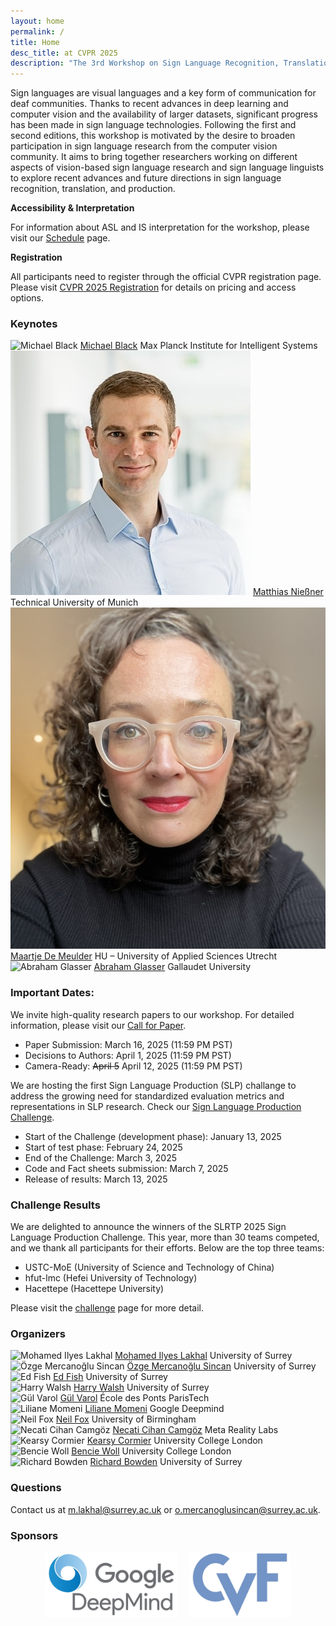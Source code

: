 ```yaml
---
layout: home
permalink: /
title: Home
desc_title: at CVPR 2025
description: "The 3rd Workshop on Sign Language Recognition, Translation and Production<br>June 12th, 2025, Nashville TN"
---
```


Sign languages are visual languages and a key form of communication for deaf communities. Thanks to recent advances in deep learning and computer vision and the availability of larger datasets, significant progress has been made in sign language technologies. Following the first and second editions, this workshop is motivated by the desire to broaden participation in sign language research from the computer vision community. It aims to bring together researchers working on different aspects of vision-based sign language research and sign language linguists to explore recent advances and future directions in sign language recognition, translation, and production.

**Accessibility & Interpretation**

For information about ASL and IS interpretation for the workshop, please visit our [Schedule](https://slrtpworkshop.github.io/schedule/) page.

**Registration**

All participants need to register through the official CVPR registration page. Please visit [CVPR 2025 Registration](https://cvpr.thecvf.com/Conferences/2025/Pricing2) for details on pricing and access options.

### Keynotes 

<div class="user-cards">
  <div class="user-card">
    <img src="assets/img/speaker_Michael_Black.jpg" class="user-image" alt="Michael Black">
    <a class="user-name" href="https://ps.is.mpg.de/person/black">Michael Black</a>
    <span>Max Planck Institute for Intelligent Systems</span>
  </div>
  <div class="user-card">
    <img src="assets/img/speaker_Matthias_Niessner.jpg" class="user-image" alt="Matthias Nießner">
    <a class="user-name" href="https://www.niessnerlab.org/index.html">Matthias Nießner</a>
    <span>Technical University of Munich</span>
  </div>
  <div class="user-card">
    <img src="assets/img/speaker_MaartjeDeMeulder.jpeg" class="user-image" alt="Maartje De Meulder">
    <a class="user-name" href="https://maartjedemeulder.be">Maartje De Meulder</a>
    <span>HU – University of Applied Sciences Utrecht</span>
  </div>
  <div class="user-card">
    <img src="assets/img/speaker_Abraham_Glasser.jpg" class="user-image" alt="Abraham Glasser">
    <a class="user-name" href="https://abrahamglasser.com">Abraham Glasser</a>
    <span>Gallaudet University</span>
  </div>
</div>


### Important Dates:

We invite high-quality research papers to our workshop. For detailed information, please visit our [Call for Paper](https://slrtpworkshop.github.io/cfp/).

- Paper Submission: March 16, 2025 (11:59 PM PST)
- Decisions to Authors: April 1, 2025 (11:59 PM PST)
- Camera-Ready: ~~April 5~~ April 12, 2025 (11:59 PM PST)

We are hosting the first Sign Language Production (SLP) challange to address the growing need for standardized evaluation metrics and representations in SLP research. Check our [Sign Language Production Challenge](https://www.codabench.org/competitions/4854/). 
- Start of the Challenge (development phase): January 13, 2025 
- Start of test phase: February 24, 2025 
- End of the Challenge: March 3, 2025 
- Code and Fact sheets submission: March 7, 2025 
- Release of results: March 13, 2025

### Challenge Results

We are delighted to announce the winners of the SLRTP 2025 Sign Language Production Challenge. This year, more than 30 teams competed, and we thank all participants for their efforts. Below are the top three teams:

- USTC-MoE (University of Science and Technology of China)
- hfut-lmc (Hefei University of Technology)
- Hacettepe (Hacettepe University)

Please visit the [challenge](https://slrtpworkshop.github.io/challenge/) page for more detail.


### Organizers

<div class="user-cards">
  <div class="user-card">
    <img src="assets/img/org_lakhal.jpg" class="user-image" alt="Mohamed Ilyes Lakhal">
    <a class="user-name" href="https://mlakhal.github.io">Mohamed Ilyes Lakhal</a>
    <span>University of Surrey</span>
  </div>
  <div class="user-card">
    <img src="assets/img/org_sincan.jpeg" class="user-image" alt="Özge Mercanoğlu Sincan">
    <a class="user-name" href="https://scholar.google.com/citations?user=nACVfjYAAAAJ&hl=de">Özge Mercanoğlu Sincan</a>
    <span>University of Surrey</span>
  </div>
  <div class="user-card">
    <img src="assets/img/org_fish.jpeg" class="user-image" alt="Ed Fish">
    <a class="user-name" href="https://ed-fish.github.io">Ed Fish</a>
    <span>University of Surrey</span>
  </div>
  <div class="user-card">
    <img src="assets/img/org_walsh.jpg" class="user-image" alt="Harry Walsh">
    <a class="user-name" href="https://scholar.google.com/citations?user=0H4urUIAAAAJ&hl=en">Harry Walsh</a>
    <span>University of Surrey</span>
  </div>

  <div class="user-card">
    <img src="assets/img/org_varol.jpg" class="user-image" alt="Gül Varol">
    <a class="user-name" href="https://gulvarol.github.io">Gül Varol</a>
    <span>École des Ponts ParisTech</span>
  </div>
  <div class="user-card">
    <img src="assets/img/org_momeni.jpg" class="user-image" alt="Liliane Momeni">
    <a class="user-name" href="https://www.robots.ox.ac.uk/~liliane/">Liliane Momeni</a>
    <span>Google Deepmind</span>
  </div>
  <div class="user-card">
    <img src="assets/img/org_fox.jpg" class="user-image" alt="Neil Fox">
    <a class="user-name" href="https://research.birmingham.ac.uk/en/persons/neil-fox">Neil Fox</a>
    <span>University of Birmingham</span>
  </div>
  <div class="user-card">
    <img src="assets/img/org_Camgoz.jpg" class="user-image" alt="Necati Cihan Camgöz">
    <a class="user-name" href="https://www.cihancamgoz.com">Necati Cihan Camgöz</a>
    <span>Meta Reality Labs</span>
  </div>

  <div class="user-card">
    <img src="assets/img/org_cormier.jpg" class="user-image" alt="Kearsy Cormier">
    <a class="user-name" href="https://sites.google.com/view/kearsy/">Kearsy Cormier</a>
    <span>University College London</span>
  </div>
  <div class="user-card">
    <img src="assets/img/org_woll.jpg" class="user-image" alt="Bencie Woll">
    <a class="user-name" href="https://profiles.ucl.ac.uk/7678-bencie-woll">Bencie Woll</a>
    <span>University College London</span>
  </div>
  <div class="user-card">
    <img src="assets/img/org_bowden.jpg" class="user-image" alt="Richard Bowden">
    <a class="user-name" href="https://scholar.google.co.uk/citations?user=mvvgDvcAAAAJ&hl=en">Richard Bowden</a>
    <span>University of Surrey</span>
  </div>
</div>

### Questions

Contact us at [m.lakhal@surrey.ac.uk](mailto:m.lakhal@surrey.ac.uk) or [o.mercanoglusincan@surrey.ac.uk](mailto:o.mercanoglusincan@surrey.ac.uk).

### Sponsors

<div style="display: flex; justify-content: center; align-items: center; gap: 20px;">
  <img src="assets/img/google_deepmind_logo.png" height="105" alt="Google DeepMind Logo">
  <img src="assets/img/cvf_logo.jpg" height="105" alt="CVF Logo">
</div>
